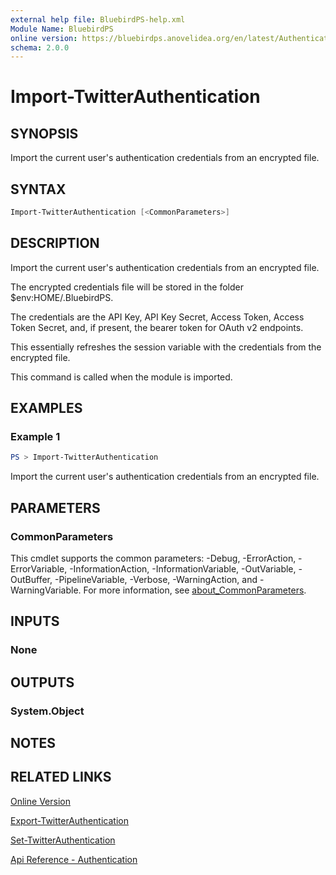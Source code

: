 ```yaml
---
external help file: BluebirdPS-help.xml
Module Name: BluebirdPS
online version: https://bluebirdps.anovelidea.org/en/latest/Authentication/Import-TwitterAuthentication
schema: 2.0.0
---
```


# Import-TwitterAuthentication

## SYNOPSIS

Import the current user's authentication credentials from an encrypted file.

## SYNTAX

```powershell
Import-TwitterAuthentication [<CommonParameters>]
```

## DESCRIPTION

Import the current user's authentication credentials from an encrypted file.

The encrypted credentials file will be stored in the folder $env:HOME/.BluebirdPS.

The credentials are the API Key, API Key Secret, Access Token, Access Token Secret, and, if present, the bearer token for OAuth v2 endpoints.

This essentially refreshes the session variable with the credentials from the encrypted file.

This command is called when the module is imported.

## EXAMPLES

### Example 1

```powershell
PS > Import-TwitterAuthentication
```

Import the current user's authentication credentials from an encrypted file.

## PARAMETERS

### CommonParameters

This cmdlet supports the common parameters: -Debug, -ErrorAction, -ErrorVariable, -InformationAction, -InformationVariable, -OutVariable, -OutBuffer, -PipelineVariable, -Verbose, -WarningAction, and -WarningVariable. For more information, see [about_CommonParameters](http://go.microsoft.com/fwlink/?LinkID=113216).

## INPUTS

### None

## OUTPUTS

### System.Object

## NOTES

## RELATED LINKS

[Online Version](https://bluebirdps.anovelidea.org/en/latest/Authentication/Import-TwitterAuthentication)

[Export-TwitterAuthentication](https://bluebirdps.anovelidea.org/en/latest/Authentication/Export-TwitterAuthentication)

[Set-TwitterAuthentication](https://bluebirdps.anovelidea.org/en/latest/Authentication/Set-TwitterAuthentication)

[Api Reference - Authentication](https://developer.twitter.com/en/docs/authentication/oauth-1-0a)